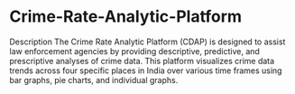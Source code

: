 # Crime-Rate-Analytic-Platform
Description
The Crime Rate Analytic Platform (CDAP) is designed to assist law enforcement agencies by providing descriptive, predictive, and prescriptive analyses of crime data. This platform visualizes crime data trends across four specific places in India over various time frames using bar graphs, pie charts, and individual graphs.

